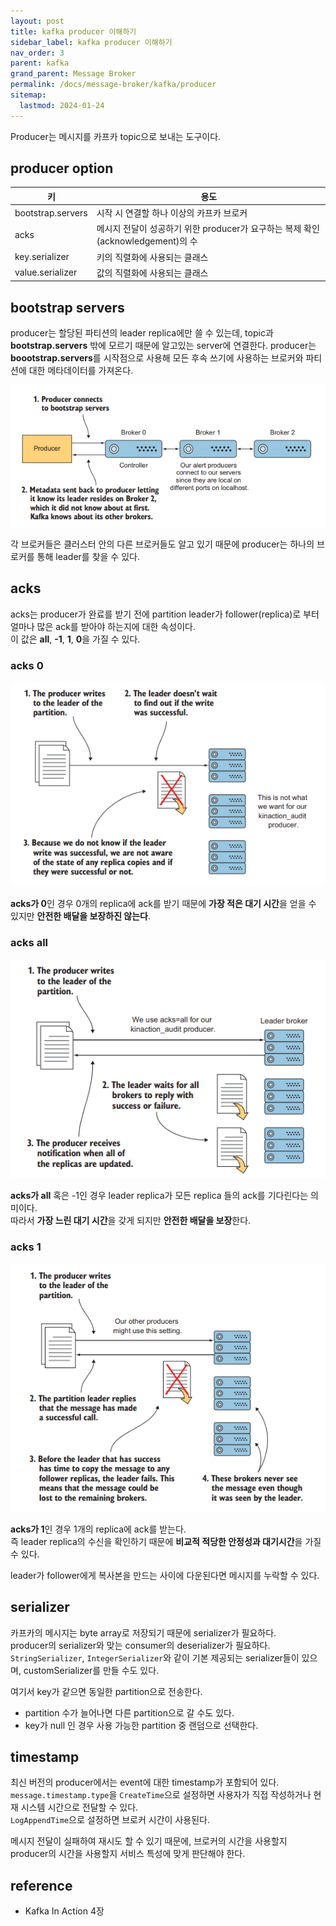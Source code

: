 ```yaml
---
layout: post
title: kafka producer 이해하기
sidebar_label: kafka producer 이해하기
nav_order: 3
parent: kafka
grand_parent: Message Broker
permalink: /docs/message-broker/kafka/producer
sitemap:
  lastmod: 2024-01-24
---
```


Producer는 메시지를 카프카 topic으로 보내는 도구이다.

## producer option

| 키                 | 용도                                                        |
|-------------------|-----------------------------------------------------------|
| bootstrap.servers | 시작 시 연결할 하나 이상의 카프카 브로커                                   |
| acks              | 메시지 전달이 성공하기 위한 producer가 요구하는 복제 확인 (acknowledgement)의 수 |
| key.serializer    | 키의 직렬화에 사용되는 클래스                                          |
| value.serializer  | 값의 직렬화에 사용되는 클래스                                          |

## bootstrap servers
 
producer는 할당된 파티션의 leader replica에만 쓸 수 있는데, topic과 **bootstrap.servers** 밖에 모르기 때문에 알고있는 server에 연결한다.
producer는 **boootstrap.servers**를 시작점으로 사용해 모든 후속 쓰기에 사용하는 브로커와 파티션에 대한 메타데이터를 가져온다.

![bootstrap-server.png](bootstrap-server.png)

각 브로커들은 클러스터 안의 다른 브로커들도 알고 있기 때문에 producer는 하나의 브로커를 통해 leader를 찾을 수 있다.  

## acks

acks는 producer가 완료를 받기 전에 partition leader가 follower(replica)로 부터 얼마나 많은 ack를 받아야 하는지에 대한 속성이다.  
이 값은 **all**, **-1**, **1**, **0**을 가질 수 있다.  

### acks 0

![ack0.png](ack0.png)

**acks가 0**인 경우 0개의 replica에 ack를 받기 때문에 **가장 적은 대기 시간**을 얻을 수 있지만 **안전한 배달을 보장하진 않는다**.

### acks all

![ackall.png](ackall.png)

**acks가 all** 혹은 -1인 경우 leader replica가 모든 replica 들의 ack를 기다린다는 의미이다.  
따라서 **가장 느린 대기 시간**을 갖게 되지만 **안전한 배달을 보장**한다.  

### acks 1

![ack1.png](ack1.png)

**acks가 1**인 경우 1개의 replica에 ack를 받는다.  
즉 leader replica의 수신을 확인하기 때문에 **비교적 적당한 안정성과 대기시간**을 가질 수 있다.  

leader가 follower에게 복사본을 만드는 사이에 다운된다면 메시지를 누락할 수 있다.

## serializer

카프카의 메시지는 byte array로 저장되기 때문에 serializer가 필요하다.  
producer의 serializer와 맞는 consumer의 deserializer가 필요하다.  
`StringSerializer`, `IntegerSerializer`와 같이 기본 제공되는 serializer들이 있으며, customSerializer를 만들 수도 있다.

여기서 key가 같으면 동일한 partition으로 전송한다.
- partition 수가 늘어나면 다른 partition으로 갈 수도 있다.
- key가 null 인 경우 사용 가능한 partition 중 랜덤으로 선택한다.

## timestamp

최신 버전의 producer에서는 event에 대한 timestamp가 포함되어 있다.  
`message.timestamp.type`을 `CreateTime`으로 설정하면 사용자가 직접 작성하거나 현재 시스템 시간으로 전달할 수 있다.  
`LogAppendTime`으로 설정하면 브로커 시간이 사용된다.  

메시지 전달이 실패하여 재시도 할 수 있기 때문에, 브로커의 시간을 사용할지 producer의 시간을 사용할지 서비스 특성에 맞게 판단해야 한다.

## reference

- Kafka In Action 4장
